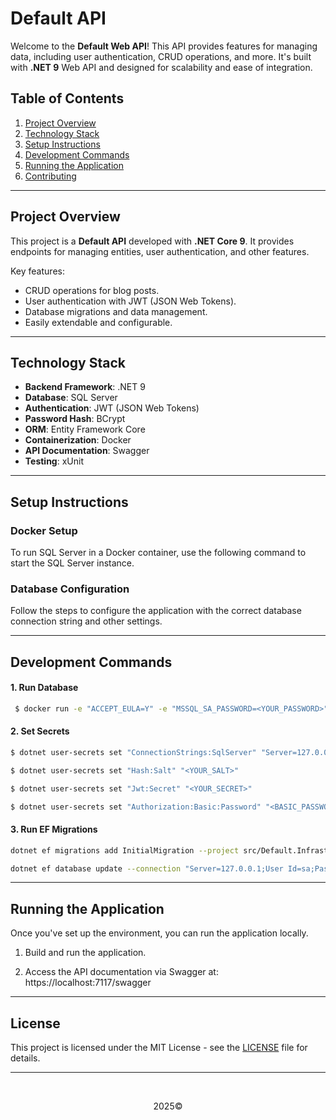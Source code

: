 # Default API

Welcome to the **Default Web API**! This API provides features for managing data, including user authentication, CRUD operations, and more. It's built with **.NET 9** Web API and designed for scalability and ease of integration.

## Table of Contents

1. [Project Overview](#project-overview)
2. [Technology Stack](#technology-stack)
3. [Setup Instructions](#setup-instructions)
4. [Development Commands](#development-commands)
5. [Running the Application](#running-the-application)
6. [Contributing](#contributing)

---

## Project Overview

This project is a **Default API** developed with **.NET Core 9**. It provides endpoints for managing entities, user authentication, and other features.

Key features:
- CRUD operations for blog posts.
- User authentication with JWT (JSON Web Tokens).
- Database migrations and data management.
- Easily extendable and configurable.

---

## Technology Stack

- **Backend Framework**: .NET 9
- **Database**: SQL Server
- **Authentication**: JWT (JSON Web Tokens)
- **Password Hash**: BCrypt
- **ORM**: Entity Framework Core
- **Containerization**: Docker
- **API Documentation**: Swagger
- **Testing**: xUnit

---

## Setup Instructions

### Docker Setup

To run SQL Server in a Docker container, use the following command to start the SQL Server instance.

### Database Configuration

Follow the steps to configure the application with the correct database connection string and other settings.

---

## Development Commands


#### 1. Run Database <br>
```bash
 $ docker run -e "ACCEPT_EULA=Y" -e "MSSQL_SA_PASSWORD=<YOUR_PASSWORD>" -p 1433:1433 -d --name sqlserverfts sqlserver-fts
 ```

#### 2. Set Secrets <br>

```bash
$ dotnet user-secrets set "ConnectionStrings:SqlServer" "Server=127.0.0.1;User Id=sa;Password=<YOUR_PASSWORD>;Database=Default;TrustServerCertificate=True"

$ dotnet user-secrets set "Hash:Salt" "<YOUR_SALT>"

$ dotnet user-secrets set "Jwt:Secret" "<YOUR_SECRET>"

$ dotnet user-secrets set "Authorization:Basic:Password" "<BASIC_PASSWORD>"
```

#### 3. Run EF Migrations <br>
```bash
dotnet ef migrations add InitialMigration --project src/Default.Infrastructure/Default.Infrastructure.csproj

dotnet ef database update --connection "Server=127.0.0.1;User Id=sa;Password=<YOUR_PASSWORD>;Database=Default;TrustServerCertificate=True" --context DefaultContext --project src/Default.Infrastructure/Default.Infrastructure.csproj
```

---

## Running the Application

Once you've set up the environment, you can run the application locally.

1. Build and run the application.

2. Access the API documentation via Swagger at: <a>https://localhost:7117/swagger</a>

---

## License

This project is licensed under the MIT License - see the [LICENSE](LICENSE) file for details.

---

<br>
<p align="center">2025&copy;</p>
